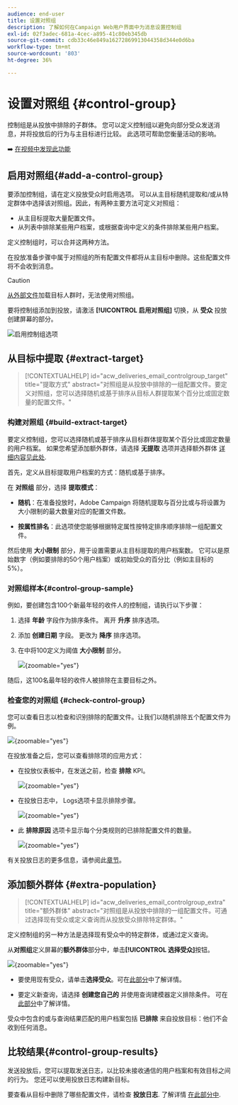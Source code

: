 ```yaml
---
audience: end-user
title: 设置对照组
description: 了解如何在Campaign Web用户界面中为消息设置控制组
exl-id: 02f3adec-681a-4cec-a895-41c80eb345db
source-git-commit: cdb33c46e849a16272869913044358d344e0d6ba
workflow-type: tm+mt
source-wordcount: '803'
ht-degree: 36%

---
```


# 设置对照组 {#control-group}

控制组是从投放中排除的子群体。 您可以定义控制组以避免向部分受众发送消息，并将投放后的行为与主目标进行比较。 此选项可帮助您衡量活动的影响。

➡️ [在视频中发现此功能](create-audience.md#video)

## 启用对照组{#add-a-control-group}

要添加控制组，请在定义投放受众时启用选项。 可以从主目标随机提取和/或从特定群体中选择该对照组。因此，有两种主要方法可定义对照组：

* 从主目标提取大量配置文件。
* 从列表中排除某些用户档案，或根据查询中定义的条件排除某些用户档案。

定义控制组时，可以合并这两种方法。

在投放准备步骤中属于对照组的所有配置文件都将从主目标中删除。这些配置文件将不会收到消息。

>[!CAUTION]
>
>[从外部文件](file-audience.md)加载目标人群时，无法使用对照组。

要将控制组添加到投放，请激活 **[!UICONTROL 启用对照组]** 切换，从 **受众** 投放创建屏幕的部分。

![启用控制组选项](assets/control-group1.png)


## 从目标中提取 {#extract-target}

>[!CONTEXTUALHELP]
>id="acw_deliveries_email_controlgroup_target"
>title="提取方式"
>abstract="对照组是从投放中排除的一组配置文件。要定义对照组，您可以选择随机或基于排序从目标人群提取某个百分比或固定数量的配置文件。"


### 构建对照组 {#build-extract-target}

要定义控制组，您可以选择随机或基于排序从目标群体提取某个百分比或固定数量的用户档案。 如果您希望添加额外群体，请选择 **无提取** 选项并选择额外群体 [详细内容见此处](#extra-population).

首先，定义从目标提取用户档案的方式：随机或基于排序。

在 **对照组** 部分，选择 **提取模式**：

* **随机**：在准备投放时，Adobe Campaign 将随机提取与百分比或与将设置为大小限制的最大数量对应的配置文件数。

* **按属性排名**：此选项使您能够根据特定属性按特定排序顺序排除一组配置文件。


然后使用 **大小限制** 部分，用于设置需要从主目标提取的用户档案数。 它可以是原始数字（例如要排除的50个用户档案）或初始受众的百分比（例如主目标的5%）。


### 对照组样本{#control-group-sample}

例如，要创建包含100个新最年轻的收件人的控制组，请执行以下步骤：

1. 选择 **年龄** 字段作为排序条件。 离开 **升序** 排序选项。
1. 添加 **创建日期** 字段。 更改为 **降序** 排序选项。
1. 在中将100定义为阈值 **大小限制** 部分。

   ![](assets/control-group2.png){zoomable=&quot;yes&quot;}

随后，这100名最年轻的收件人被排除在主要目标之外。

### 检查您的对照组 {#check-control-group}

您可以查看日志以检查和识别排除的配置文件。让我们以随机排除五个配置文件为例。

![](assets/control-group4.png){zoomable=&quot;yes&quot;}

在投放准备之后，您可以查看排除项的应用方式：

* 在投放仪表板中，在发送之前，检查 **排除** KPI。

  ![](assets/control-group5.png){zoomable=&quot;yes&quot;}

* 在投放日志中， Logs选项卡显示排除步骤。

  ![](assets/control-group-sample-logs.png){zoomable=&quot;yes&quot;}
<!--

 * The **Exclusion logs** tab displays each profile and the related exclusion **Reason**.

    ![](assets/control-group6.png){zoomable="yes"}
-->

* 此 **排除原因** 选项卡显示每个分类规则的已排除配置文件的数量。

  ![](assets/control-group7.png){zoomable=&quot;yes&quot;}

有关投放日志的更多信息，请参阅此[章节](../monitor/delivery-logs.md)。

## 添加额外群体 {#extra-population}

>[!CONTEXTUALHELP]
>id="acw_deliveries_email_controlgroup_extra"
>title="额外群体"
>abstract="对照组是从投放中排除的一组配置文件。可通过选择现有受众或定义查询而从投放受众排除特定群体。"

定义控制组的另一种方法是选择现有受众中的特定群体，或通过定义查询。

从&#x200B;**对照组**&#x200B;定义屏幕的&#x200B;**额外群体**&#x200B;部分中，单击&#x200B;**[!UICONTROL 选择受众]**&#x200B;按钮。

![](assets/control-group3.png){zoomable=&quot;yes&quot;}

* 要使用现有受众，请单击&#x200B;**选择受众**。可在[此部分](add-audience.md)中了解详情。

* 要定义新查询，请选择 **创建您自己的** 并使用查询建模器定义排除条件。 可在[此部分](../query/query-modeler-overview.md)中了解详情。

受众中包含的或与查询结果匹配的用户档案包括 **已排除** 来自投放目标：他们不会收到任何消息。

## 比较结果{#control-group-results}

发送投放后，您可以提取发送日志，以比较未接收通信的用户档案和有效目标之间的行为。 您还可以使用投放日志构建新目标。

要查看从目标中删除了哪些配置文件，请检查 **投放日志**. 了解详情 [在此部分中](#check-control-group).
